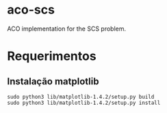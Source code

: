 aco-scs
=======

ACO implementation for the SCS problem.

# Requerimentos

## Instalação matplotlib
```
sudo python3 lib/matplotlib-1.4.2/setup.py build
sudo python3 lib/matplotlib-1.4.2/setup.py install
```
